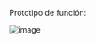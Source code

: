 Prototipo de función:




![image](https://user-images.githubusercontent.com/98131594/160269281-6646c12e-94ba-401d-859c-00b10c0f18e4.png)
